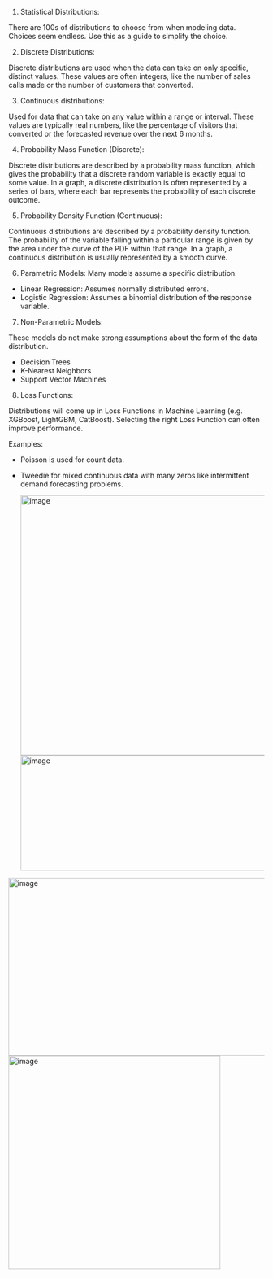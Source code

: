 1. Statistical Distributions: 

There are 100s of distributions to choose from when modeling data. Choices seem endless. Use this as a guide to simplify the choice.

2. Discrete Distributions: 

Discrete distributions are used when the data can take on only specific, distinct values. These values are often integers, like the number of sales calls made or the number of customers that converted.

3. Continuous distributions:

Used for data that can take on any value within a range or interval. These values are typically real numbers, like the percentage of visitors that converted or the forecasted revenue over the next 6 months.

4. Probability Mass Function (Discrete): 

Discrete distributions are described by a probability mass function, which gives the probability that a discrete random variable is exactly equal to some value. In a graph, a discrete distribution is often represented by a series of bars, where each bar represents the probability of each discrete outcome.

5. Probability Density Function (Continuous): 

Continuous distributions are described by a probability density function. The probability of the variable falling within a particular range is given by the area under the curve of the PDF within that range. In a graph, a continuous distribution is usually represented by a smooth curve.

6. Parametric Models: Many models assume a specific distribution. 

- Linear Regression: Assumes normally distributed errors. 
- Logistic Regression: Assumes a binomial distribution of the response variable.

7. Non-Parametric Models: 

These models do not make strong assumptions about the form of the data distribution. 

- Decision Trees
- K-Nearest Neighbors
- Support Vector Machines

8. Loss Functions: 

Distributions will come up in Loss Functions in Machine Learning (e.g. XGBoost, LightGBM, CatBoost). Selecting the right Loss Function can often improve performance. 

Examples:

- Poisson is used for count data. 
- Tweedie for mixed continuous data with many zeros like intermittent demand forecasting problems.

  <img width="700" height="511" alt="image" src="https://github.com/user-attachments/assets/2c987e9b-c38b-49e9-98b3-44b1efe57509" />

  <img width="497" height="227" alt="image" src="https://github.com/user-attachments/assets/86419719-65a6-4f8d-937d-e0b7739b45e1" />

<img width="750" height="350" alt="image" src="https://github.com/user-attachments/assets/0a73d7d1-8d43-493d-b31e-4872378093b2" />

  <img width="417" height="420" alt="image" src="https://github.com/user-attachments/assets/31cf7f75-926f-4c67-a86d-a277e53d25a6" />


